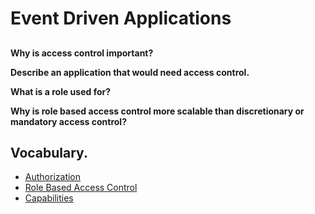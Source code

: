 # Event Driven Applications

## 

**Why is access control important?**


**Describe an application that would need access control.**


**What is a role used for?**


**Why is role based access control more scalable than discretionary or mandatory access control?**


## Vocabulary.

- [Authorization]()
- [Role Based Access Control]()
- [Capabilities]()